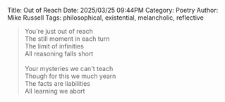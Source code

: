 Title: Out of Reach
Date: 2025/03/25 09:44PM
Category: Poetry
Author: Mike Russell
Tags: philosophical, existential, melancholic, reflective

> You're just out of reach<br>
> The still moment in each turn<br>
> The limit of infinities<br>
> All reasoning falls short<br><br>
> Your mysteries we can't teach<br>
> Though for this we much yearn<br>
> The facts are liabilities<br>
> All learning we abort